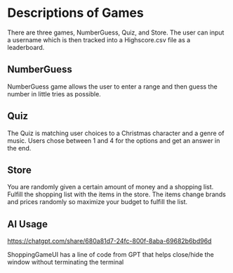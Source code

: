 # Descriptions of Games
There are three games, NumberGuess, Quiz, and Store. The user can input a username which is then tracked into a Highscore.csv file as a leaderboard. 

## NumberGuess
NumberGuess game allows the user to enter a range and then guess the number in little tries as possible. 

## Quiz
The Quiz is matching user choices to a Christmas character and a genre of music. Users chose between 1 and 4 for the options and get an answer in the end. 


## Store
You are randomly given a certain amount of money and a shopping list. Fulfill the shopping list with the items in the store. The items change brands and prices randomly so maximize your budget to fulfill the list. 

## AI Usage 
https://chatgpt.com/share/680a81d7-24fc-800f-8aba-69682b6bd96d 

ShoppingGameUI has a line of code from GPT that helps close/hide the window without terminating the terminal